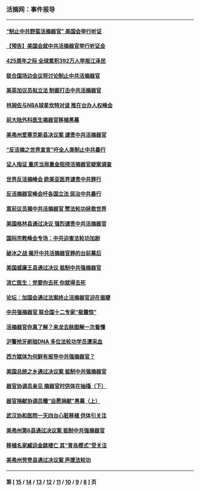 ### 活摘网：事件报导
---
#### [“制止中共野蛮活摘器官” 美国会举行听证](../../pages/nf5877/n13735831.md) 
#### [【预告】美国会就中共活摘器官举行听证会](../../pages/nf5877/n13732843.md) 
#### [425周年之际 全球累积392万人举报江泽民](../../pages/nf5877/n13719232.md) 
#### [联合国场边会议将讨论制止中共活摘器官](../../pages/nf5877/n13656361.md) 
#### [美英加议员拟立法 制裁打击中共活摘器官](../../pages/nf5877/n13430251.md) 
#### [林昶佐与NBA球星坎特对谈 推在台办人权峰会](../../pages/nf5877/n13414467.md) 
#### [前大陆外科医生揭器官移植黑幕](../../pages/nf5877/n13401416.md) 
#### [美弗州爱塞克斯县决议案 谴责中共活摘器官](../../pages/nf5877/n13320919.md) 
#### [“反活摘之世界宣言”吁全人类制止中共暴行](../../pages/nf5877/n13259730.md) 
#### [证人指证 重庆当局重金阻挠活摘器官疑案调查](../../pages/nf5877/n13259127.md) 
#### [世界反活摘峰会 欧美亚医界谴责中共罪行](../../pages/nf5877/n13253550.md) 
#### [反活摘器官峰会吁各国立法 惩治中共暴行](../../pages/nf5877/n13245052.md) 
#### [意前议员揭中共活摘器官 赞法轮功拯救世界](../../pages/nf5877/n13203445.md) 
#### [美国格林县通过决议 强烈谴责中共活摘器官](../../pages/nf5877/n13119367.md) 
#### [国际宗教峰会专场：中共迫害法轮功加剧](../../pages/nf5877/n13088279.md) 
#### [破冰之战 揭开中共活摘器官罪的台前幕后](../../pages/nf5877/n13082457.md) 
#### [美国威廉王县通过决议 抵制中共强摘器官](../../pages/nf5877/n13056521.md) 
#### [流亡医生：党要你去死 你就得去死](../../pages/nf5877/n13052835.md) 
#### [论坛：加国会通过法案终止活摘器官迫在眉睫](../../pages/nf5877/n13029839.md) 
#### [中共强摘器官 联合国十二专家“极震惊”](../../pages/nf5877/n13024313.md) 
#### [活摘器官你真了解？来龙去脉图解一次看懂](../../pages/nf5877/n13013820.md) 
#### [沪警抢牙刷验DNA 多位法轮功学员遭采血](../../pages/nf5877/n12969218.md) 
#### [西方媒体为何鲜有报导中共强摘器官？](../../pages/nf5877/n12932034.md) 
#### [美国总统之乡通过决议案 抵制中共强摘器官](../../pages/nf5877/n12908242.md) 
#### [器官协调员亲见 摘器官时供体在抽搐（下）](../../pages/nf5877/n12898622.md) 
#### [器官捐献协调员曝“自愿捐献”黑幕（上）](../../pages/nf5877/n12878830.md) 
#### [武汉协和医院一天四台心脏移植 供体引关注](../../pages/nf5877/n12863175.md) 
#### [美弗州第6县通过决议案 抵制中共强摘器官](../../pages/nf5877/n12805218.md) 
#### [移植名家臧运金跳楼亡 其“青岛模式”受关注](../../pages/nf5877/n12803746.md) 
#### [美弗州劳登县通过决议案 声援法轮功](../../pages/nf5877/n12785715.md) 

---
#### 第 [ [15](./15.md) / [14](./14.md) / [13](./13.md) / [12](./12.md) / [11](./11.md) / [10](./10.md) / [9](./9.md) / [8](./8.md) ] 页
